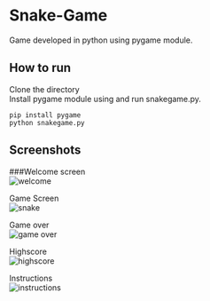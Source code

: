 # Snake-Game
Game developed in python using pygame module.
## How to run
Clone the directory\
Install pygame module using and run snakegame.py.
```
pip install pygame
python snakegame.py
```
## Screenshots
###Welcome screen\
![welcome](https://user-images.githubusercontent.com/62142963/82178188-0b2d0580-98f9-11ea-9267-3e54ed81be75.png)

Game Screen\
![snake](https://user-images.githubusercontent.com/62142963/82178208-1718c780-98f9-11ea-8be0-532b0286f1d8.png)

Game over\
![game over](https://user-images.githubusercontent.com/62142963/82178239-2bf55b00-98f9-11ea-9af9-f2974a9fab94.png)

Highscore\
![highscore](https://user-images.githubusercontent.com/62142963/82178263-36aff000-98f9-11ea-9a51-edb668e411b3.png)

Instructions\
![instructions](https://user-images.githubusercontent.com/62142963/82178290-43ccdf00-98f9-11ea-995b-1e9354c6a12b.png)
